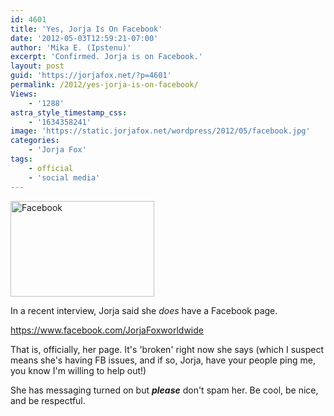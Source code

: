 ```yaml
---
id: 4601
title: 'Yes, Jorja Is On Facebook'
date: '2012-05-03T12:59:21-07:00'
author: 'Mika E. (Ipstenu)'
excerpt: 'Confirmed. Jorja is on Facebook.'
layout: post
guid: 'https://jorjafox.net/?p=4601'
permalink: /2012/yes-jorja-is-on-facebook/
Views:
    - '1288'
astra_style_timestamp_css:
    - '1634358241'
image: 'https://static.jorjafox.net/wordpress/2012/05/facebook.jpg'
categories:
    - 'Jorja Fox'
tags:
    - official
    - 'social media'
---
```


<img class="alignleft size-medium wp-image-4602" title="Facebook" src="//static.jorjafox.net/wordpress/2012/05/facebook-230x153.jpg" alt="Facebook" width="230" height="153" />

In a recent interview, Jorja said she _does_ have a Facebook page.

<a href="https://www.facebook.com/JorjaFoxworldwide">https://www.facebook.com/JorjaFoxworldwide</a>

That is, officially, her page. It's 'broken' right now she says (which I suspect means she's having FB issues, and if so, Jorja, have your people ping me, you know I'm willing to help out!)

She has messaging turned on but _**please**_ don't spam her. Be cool, be nice, and be respectful.
